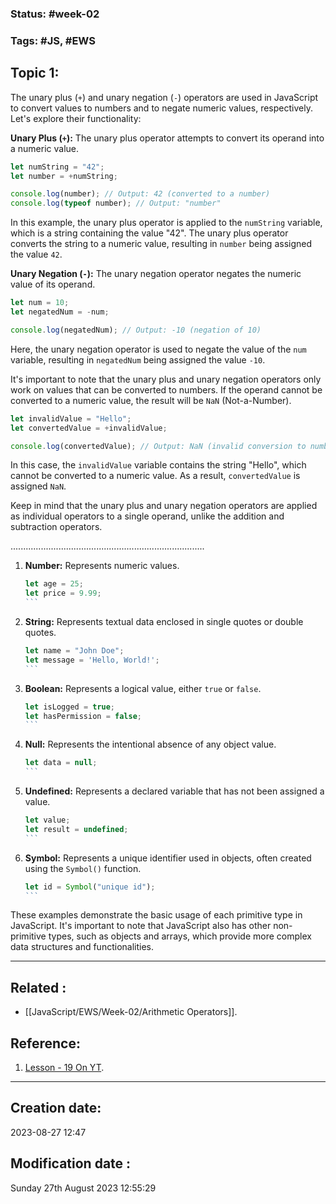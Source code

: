 
### Status: #week-02  

### Tags: #JS, #EWS 

## Topic 1: 

The unary plus (`+`) and unary negation (`-`) operators are used in JavaScript to convert values to numbers and to negate numeric values, respectively. Let's explore their functionality:

**Unary Plus (`+`):** The unary plus operator attempts to convert its operand into a numeric value.

```javascript
let numString = "42";
let number = +numString;

console.log(number); // Output: 42 (converted to a number)
console.log(typeof number); // Output: "number"
```

In this example, the unary plus operator is applied to the `numString` variable, which is a string containing the value "42". The unary plus operator converts the string to a numeric value, resulting in `number` being assigned the value `42`.

**Unary Negation (`-`):** The unary negation operator negates the numeric value of its operand.

```javascript
let num = 10;
let negatedNum = -num;

console.log(negatedNum); // Output: -10 (negation of 10)
```

Here, the unary negation operator is used to negate the value of the `num` variable, resulting in `negatedNum` being assigned the value `-10`.

It's important to note that the unary plus and unary negation operators only work on values that can be converted to numbers. If the operand cannot be converted to a numeric value, the result will be `NaN` (Not-a-Number).

```javascript
let invalidValue = "Hello";
let convertedValue = +invalidValue;

console.log(convertedValue); // Output: NaN (invalid conversion to number)
```

In this case, the `invalidValue` variable contains the string "Hello", which cannot be converted to a numeric value. As a result, `convertedValue` is assigned `NaN`.

Keep in mind that the unary plus and unary negation operators are applied as individual operators to a single operand, unlike the addition and subtraction operators.

.............................................................................

1. **Number:** Represents numeric values.

   ````javascript
   let age = 25;
   let price = 9.99;
   ```

   ````

1. **String:** Represents textual data enclosed in single quotes or double quotes.

   ````javascript
   let name = "John Doe";
   let message = 'Hello, World!';
   ```

   ````

1. **Boolean:** Represents a logical value, either `true` or `false`.

   ````javascript
   let isLogged = true;
   let hasPermission = false;
   ```

   ````

1. **Null:** Represents the intentional absence of any object value.

   ````javascript
   let data = null;
   ```

   ````

1. **Undefined:** Represents a declared variable that has not been assigned a value.

   ````javascript
   let value;
   let result = undefined;
   ```

   ````

1. **Symbol:** Represents a unique identifier used in objects, often created using the `Symbol()` function.

   ````javascript
   let id = Symbol("unique id");
   ```

   ````

These examples demonstrate the basic usage of each primitive type in JavaScript. It's important to note that JavaScript also has other non-primitive types, such as objects and arrays, which provide more complex data structures and functionalities.

______________________________________________________________________


## Related : 

- [[JavaScript/EWS/Week-02/Arithmetic Operators]].

## Reference: 

1.  [Lesson - 19 On YT](https://www.youtube.com/watch?v=liNl80DgHr8).


---

  ## Creation date: 
  
  2023-08-27 12:47 
  
  
   ## Modification date :
   
   Sunday 27th August 2023 12:55:29